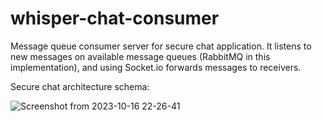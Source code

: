 # whisper-chat-consumer
Message queue consumer server for secure chat application. It listens to new messages on available message queues (RabbitMQ in this implementation), and using Socket.io forwards messages to receivers. 




Secure chat architecture schema:

![Screenshot from 2023-10-16 22-26-41](https://github.com/StefanErceg/whisper-chat-consumer/assets/24877686/0d6a8f36-568b-4c50-b84b-53ebbf48d05b)
